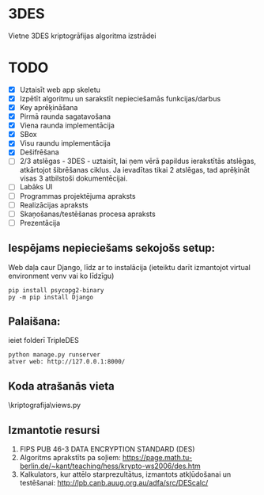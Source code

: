 # 3DES
Vietne 3DES kriptogrāfijas algoritma izstrādei

# TODO
- [x] Uztaisīt web app skeletu
- [X] Izpētīt algoritmu un sarakstīt nepieciešamās funkcijas/darbus
- [X] Key aprēķināšana
- [X] Pirmā raunda sagatavošana
- [X] Viena raunda implementācija
- [X] SBox
- [X] Visu raundu implementācija
- [X] Dešifrēšana
- [ ] 2/3 atslēgas - 3DES - uztaisīt, lai ņem vērā papildus ierakstītās atslēgas, atkārtojot šibrēšanas ciklus. Ja ievadītas tikai 2 atslēgas, tad aprēķināt visas 3 atbilstoši dokumentēcijai.
- [ ] Labāks UI
- [ ] Programmas projektējuma apraksts
- [ ] Realizācijas apraksts
- [ ] Skaņošanas/testēšanas procesa apraksts
- [ ] Prezentācija

## Iespējams nepieciešams sekojošs setup:
Web daļa caur Django, līdz ar to instalācija (ieteiktu darīt izmantojot virtual environment venv vai ko līdzīgu)
```
pip install psycopg2-binary
py -m pip install Django
```

## Palaišana:
ieiet folderī TripleDES
```
python manage.py runserver
atver web: http://127.0.0.1:8000/
```

## Koda atrašanās vieta
\kriptografija\views.py


## Izmantotie resursi
1. FIPS PUB 46-3 DATA ENCRYPTION STANDARD (DES)
2. Algoritms aprakstīts pa soļiem: https://page.math.tu-berlin.de/~kant/teaching/hess/krypto-ws2006/des.htm
3. Kalkulators, kur attēlo starprezultātus, izmantots atkļūdošanai un testēšanai: http://lpb.canb.auug.org.au/adfa/src/DEScalc/




